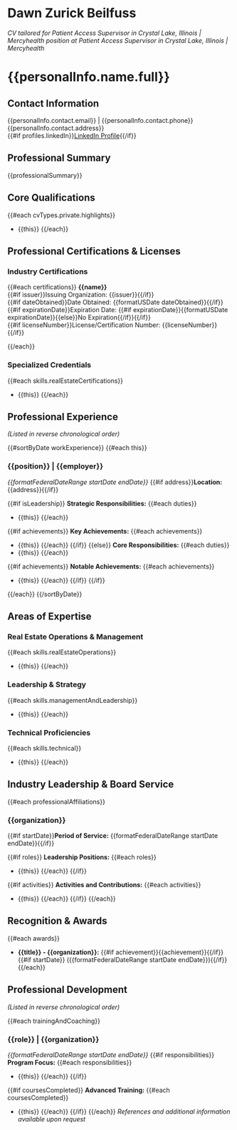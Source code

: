 # Dawn Zurick Beilfuss

*CV tailored for Patient Access Supervisor in Crystal Lake, Illinois | Mercyhealth position at Patient Access Supervisor in Crystal Lake, Illinois | Mercyhealth*

# {{personalInfo.name.full}}

## Contact Information
{{personalInfo.contact.email}} | {{personalInfo.contact.phone}}  
{{personalInfo.contact.address}}  
{{#if profiles.linkedIn}}[LinkedIn Profile]({{profiles.linkedIn}}){{/if}}

## Professional Summary
{{professionalSummary}}

## Core Qualifications
{{#each cvTypes.private.highlights}}
- {{this}}
{{/each}}

## Professional Certifications & Licenses

### Industry Certifications
{{#each certifications}}
**{{name}}**  
{{#if issuer}}Issuing Organization: {{issuer}}{{/if}}  
{{#if dateObtained}}Date Obtained: {{formatUSDate dateObtained}}{{/if}}  
{{#if expirationDate}}Expiration Date: {{#if expirationDate}}{{formatUSDate expirationDate}}{{else}}No Expiration{{/if}}{{/if}}  
{{#if licenseNumber}}License/Certification Number: {{licenseNumber}}{{/if}}

{{/each}}

### Specialized Credentials
{{#each skills.realEstateCertifications}}
- {{this}}
{{/each}}

## Professional Experience
_(Listed in reverse chronological order)_

{{#sortByDate workExperience}}
{{#each this}}
### {{position}} | {{employer}}
*{{formatFederalDateRange startDate endDate}}*
{{#if address}}**Location:** {{address}}{{/if}}

{{#if isLeadership}}
**Strategic Responsibilities:**
{{#each duties}}
- {{this}}
{{/each}}

{{#if achievements}}
**Key Achievements:**
{{#each achievements}}
- {{this}}
{{/each}}
{{/if}}
{{else}}
**Core Responsibilities:**
{{#each duties}}
- {{this}}
{{/each}}

{{#if achievements}}
**Notable Achievements:**
{{#each achievements}}
- {{this}}
{{/each}}
{{/if}}
{{/if}}

{{/each}}
{{/sortByDate}}

## Areas of Expertise

### Real Estate Operations & Management
{{#each skills.realEstateOperations}}
- {{this}}
{{/each}}

### Leadership & Strategy
{{#each skills.managementAndLeadership}}
- {{this}}
{{/each}}

### Technical Proficiencies
{{#each skills.technical}}
- {{this}}
{{/each}}

## Industry Leadership & Board Service
{{#each professionalAffiliations}}
### {{organization}}
{{#if startDate}}**Period of Service:** {{formatFederalDateRange startDate endDate}}{{/if}}

{{#if roles}}
**Leadership Positions:**
{{#each roles}}
- {{this}}
{{/each}}
{{/if}}

{{#if activities}}
**Activities and Contributions:**
{{#each activities}}
- {{this}}
{{/each}}
{{/if}}
{{/each}}

## Recognition & Awards
{{#each awards}}
- **{{title}} - {{organization}}:** {{#if achievement}}{{achievement}}{{/if}}{{#if startDate}} ({{formatFederalDateRange startDate endDate}}){{/if}}
{{/each}}

## Professional Development
_(Listed in reverse chronological order)_

{{#each trainingAndCoaching}}
### {{role}} | {{organization}}
*{{formatFederalDateRange startDate endDate}}*
{{#if responsibilities}}
**Program Focus:**
{{#each responsibilities}}
- {{this}}
{{/each}}
{{/if}}

{{#if coursesCompleted}}
**Advanced Training:**
{{#each coursesCompleted}}
- {{this}}
{{/each}}
{{/if}}
{{/each}}
_References and additional information available upon request_
